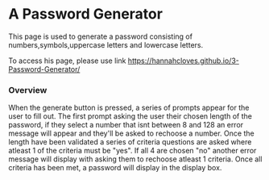 A Password Generator
=====================

This page is used to generate a password consisting of numbers,symbols,uppercase letters and lowercase letters. 

To access his page, please use link  https://hannahcloves.github.io/3-Password-Generator/

### Overview
When the generate button is pressed, a series of prompts appear for the user to fill out.
The first prompt asking the user their chosen length of the password, if they select a number that isnt between 8 and 128 an error message will appear and they'll be asked to rechoose a number.
Once the length have been validated a series of criteria questions are asked where atleast 1 of the criteria must be "yes". If all 4 are chosen "no" another error message will display with asking them to rechoose atleast 1 criteria. 
Once all criteria has been met, a password will display in the display box. 



